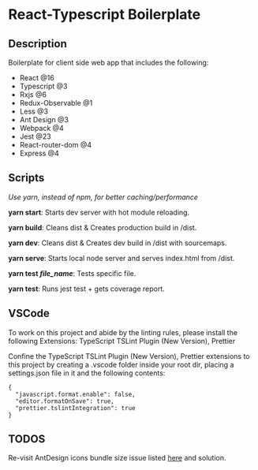 # React-Typescript Boilerplate

## Description

Boilerplate for client side web app that includes the following:

- React @16
- Typescript @3
- Rxjs @6
- Redux-Observable @1
- Less @3
- Ant Design @3
- Webpack @4
- Jest @23
- React-router-dom @4
- Express @4

## Scripts

_Use yarn, instead of npm, for better caching/performance_

**yarn start**: Starts dev server with hot module reloading.

**yarn build**: Cleans dist & Creates production build in /dist.

**yarn dev**: Cleans dist & Creates dev build in /dist with sourcemaps.

**yarn serve**: Starts local node server and serves index.html from /dist.

**yarn test _file_name_**: Tests specific file.

**yarn test**: Runs jest test + gets coverage report.

## VSCode

To work on this project and abide by the linting rules, please install the following Extensions: TypeScript TSLint Plugin (New Version), Prettier

Confine the TypeScript TSLint Plugin (New Version), Prettier extensions to this project by creating a .vscode folder inside your root dir, placing a settings.json file in it and the following contents:

```
{
  "javascript.format.enable": false,
  "editor.formatOnSave": true,
  "prettier.tslintIntegration": true
}
```

## TODOS

Re-visit AntDesign icons bundle size issue listed [here](https://github.com/zeit/next.js/issues/4101#issuecomment-456719039) and solution.
